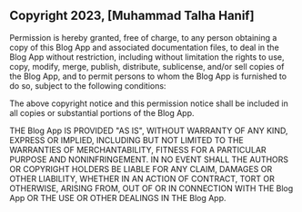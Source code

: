## Copyright 2023, [Muhammad Talha Hanif]


Permission is hereby granted, free of charge, to any person obtaining a copy of this Blog App and associated documentation files, to deal in the Blog App without restriction, including without limitation the rights to use, copy, modify, merge, publish, distribute, sublicense, and/or sell copies of the Blog App, and to permit persons to whom the Blog App is furnished to do so, subject to the following conditions:

The above copyright notice and this permission notice shall be included in all copies or substantial portions of the Blog App.

THE Blog App IS PROVIDED "AS IS", WITHOUT WARRANTY OF ANY KIND, EXPRESS OR IMPLIED, INCLUDING BUT NOT LIMITED TO THE WARRANTIES OF MERCHANTABILITY, FITNESS FOR A PARTICULAR PURPOSE AND NONINFRINGEMENT. IN NO EVENT SHALL THE AUTHORS OR COPYRIGHT HOLDERS BE LIABLE FOR ANY CLAIM, DAMAGES OR OTHER LIABILITY, WHETHER IN AN ACTION OF CONTRACT, TORT OR OTHERWISE, ARISING FROM, OUT OF OR IN CONNECTION WITH THE Blog App OR THE USE OR OTHER DEALINGS IN THE Blog App.
